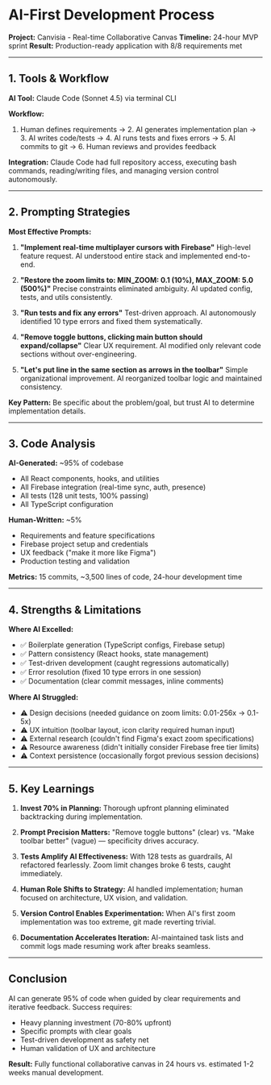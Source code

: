 # AI-First Development Process

**Project:** Canvisia - Real-time Collaborative Canvas
**Timeline:** 24-hour MVP sprint
**Result:** Production-ready application with 8/8 requirements met

---

## 1. Tools & Workflow

**AI Tool:** Claude Code (Sonnet 4.5) via terminal CLI

**Workflow:**
1. Human defines requirements → 2. AI generates implementation plan → 3. AI writes code/tests → 4. AI runs tests and fixes errors → 5. AI commits to git → 6. Human reviews and provides feedback

**Integration:** Claude Code had full repository access, executing bash commands, reading/writing files, and managing version control autonomously.

---

## 2. Prompting Strategies

**Most Effective Prompts:**

1. **"Implement real-time multiplayer cursors with Firebase"**
   High-level feature request. AI understood entire stack and implemented end-to-end.

2. **"Restore the zoom limits to: MIN_ZOOM: 0.1 (10%), MAX_ZOOM: 5.0 (500%)"**
   Precise constraints eliminated ambiguity. AI updated config, tests, and utils consistently.

3. **"Run tests and fix any errors"**
   Test-driven approach. AI autonomously identified 10 type errors and fixed them systematically.

4. **"Remove toggle buttons, clicking main button should expand/collapse"**
   Clear UX requirement. AI modified only relevant code sections without over-engineering.

5. **"Let's put line in the same section as arrows in the toolbar"**
   Simple organizational improvement. AI reorganized toolbar logic and maintained consistency.

**Key Pattern:** Be specific about the problem/goal, but trust AI to determine implementation details.

---

## 3. Code Analysis

**AI-Generated:** ~95% of codebase
- All React components, hooks, and utilities
- All Firebase integration (real-time sync, auth, presence)
- All tests (128 unit tests, 100% passing)
- All TypeScript configuration

**Human-Written:** ~5%
- Requirements and feature specifications
- Firebase project setup and credentials
- UX feedback ("make it more like Figma")
- Production testing and validation

**Metrics:** 15 commits, ~3,500 lines of code, 24-hour development time

---

## 4. Strengths & Limitations

**Where AI Excelled:**
- ✅ Boilerplate generation (TypeScript configs, Firebase setup)
- ✅ Pattern consistency (React hooks, state management)
- ✅ Test-driven development (caught regressions automatically)
- ✅ Error resolution (fixed 10 type errors in one session)
- ✅ Documentation (clear commit messages, inline comments)

**Where AI Struggled:**
- ⚠️ Design decisions (needed guidance on zoom limits: 0.01-256x → 0.1-5x)
- ⚠️ UX intuition (toolbar layout, icon clarity required human input)
- ⚠️ External research (couldn't find Figma's exact zoom specifications)
- ⚠️ Resource awareness (didn't initially consider Firebase free tier limits)
- ⚠️ Context persistence (occasionally forgot previous session decisions)

---

## 5. Key Learnings

1. **Invest 70% in Planning:** Thorough upfront planning eliminated backtracking during implementation.

2. **Prompt Precision Matters:** "Remove toggle buttons" (clear) vs. "Make toolbar better" (vague) — specificity drives accuracy.

3. **Tests Amplify AI Effectiveness:** With 128 tests as guardrails, AI refactored fearlessly. Zoom limit changes broke 6 tests, caught immediately.

4. **Human Role Shifts to Strategy:** AI handled implementation; human focused on architecture, UX vision, and validation.

5. **Version Control Enables Experimentation:** When AI's first zoom implementation was too extreme, git made reverting trivial.

6. **Documentation Accelerates Iteration:** AI-maintained task lists and commit logs made resuming work after breaks seamless.

---

## Conclusion

AI can generate 95% of code when guided by clear requirements and iterative feedback. Success requires:
- Heavy planning investment (70-80% upfront)
- Specific prompts with clear goals
- Test-driven development as safety net
- Human validation of UX and architecture

**Result:** Fully functional collaborative canvas in 24 hours vs. estimated 1-2 weeks manual development.
